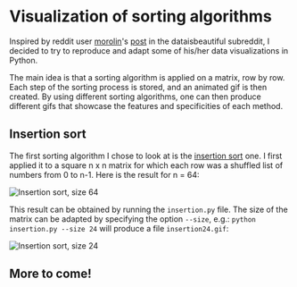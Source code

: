 # Visualization of sorting algorithms
Inspired by reddit user [morolin](https://www.reddit.com/user/morolin)'s [post](https://www.reddit.com/r/dataisbeautiful/comments/78fywy/sorting_algorithms_visualized_oc/) in the dataisbeautiful subreddit, I decided to try to reproduce and adapt some of his/her data visualizations in Python.

The main idea is that a sorting algorithm is applied on a matrix, row by row. Each step of the sorting process is stored, and an animated gif is then created. By using different sorting algorithms, one can then produce different gifs that showcase the features and specificities of each method.

## Insertion sort
The first sorting algorithm I chose to look at is the [insertion sort](https://en.wikipedia.org/wiki/Insertion_sort) one. I first applied it to a square n x n matrix for which each row was a shuffled list of numbers from 0 to n-1. Here is the result for n = 64:

![Insertion sort, size 64](https://thumbs.gfycat.com/RawOfficialLeafhopper-size_restricted.gif)


This result can be obtained by running the `insertion.py` file. The size of the matrix can be adapted by specifying the option `--size`, e.g.:
``` python insertion.py --size 24 ```
will produce a file `insertion24.gif`:

![Insertion sort, size 24](https://thumbs.gfycat.com/PertinentBrightLamprey-size_restricted.gif)

## More to come!
